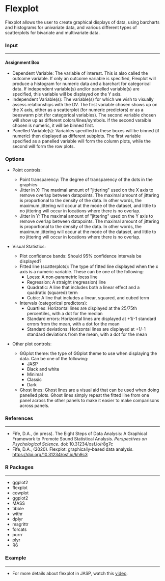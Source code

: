Flexplot 
=== 

Flexplot allows the user to create graphical displays of data, using barcharts and histograms for univariate data, and various different types of scatterplots for bivariate and multivariate data. 

### Input 
--- 
#### Assignment Box 
- Dependent Variable: The variable of interest. This is also called the outcome variable. If only an outcome variable is specified, Flexplot will produce a histogram for numeric data and a barchart for categorical data. If independent variable(s) and/or panelled variable(s) are specified, this variable will be displayed on the Y axis. 
- Independent Variable(s): The variable(s) for which we wish to visually assess relationships with the DV. The first variable chosen shows up on the X axis, either as a scatterplot (for numeric predictors) or as a beeswarm plot (for categorical variables). The second variable chosen will show up as different colors/lines/symbols. If the second varaible chosen is numeric, it will be binned first.
- Panelled Variable(s): Variables specified in these boxes will be binned (if numeric) then displayed as different subplots. The first variable specified as a panelled variable will form the column plots, while the second will form the row plots. 

### Options 
- Point controls: 
    - Point transparency: The degree of transparency of the dots in the graphics
    - Jitter in X: The maximal amount of "jittering" used on the X axis to remove overlap between datapoints. The maximal amount of jittering is proportional to the density of the data. In other words, the maximum jittering will occur at the mode of the dataset, and little to no jittering will occur in locations where there is no overlap. 
    - Jitter in Y: The maximal amount of "jittering" used on the Y axis to remove overlap between datapoints. The maximal amount of jittering is proportional to the density of the data. In other words, the maximum jittering will occur at the mode of the dataset, and little to no jittering will occur in locations where there is no overlap. 
  
- Visual Statistics:
    - Plot confidence bands: Should 95% confidence intervals be displayed?
    - Fitted line (scatterplots): The type of fitted line displayed when the x axis is a numeric variable. These can be one of the following:
      - Loess: A non-parametric loess line
      - Regression: A straight (regression) line
      - Quadratic: A line that includes both a linear effect and a quadratic (squared) term
      - Cubic: A line that includes a linear, squared, and cubed term
    - Intervals (categorical predictors):
      - Quartiles: Horizontal lines are displayed at the 25/75th percentiles, with a dot for the median
      - Standard errors: Horizontal lines are displayed at +1/-1 standard errors from the mean, with a dot for the mean
      - Standard deviations: Horizontal lines are displayed at +1/-1 standard deviations from the mean, with a dot for the mean
- Other plot controls:
    - GGplot theme: the type of GGplot theme to use when displaying the data. Can be one of the following:
      - JASP
      - Black and white
      - Minimal
      - Classic
      - Dark
    - Ghost lines: Ghost lines are a visual aid that can be used when doing panelled plots. Ghost lines simply repeat the fitted line from one panel across the other panels to make it easier to make comparisons across panels. 
      


### References 
--- 
-	Fife, D.A., (in press). The Eight Steps of Data Analysis: A Graphical Framework to Promote Sound Statistical Analysis. *Perspectives on Psychological Science.* doi: 10.31234/osf.io/r8g7c
- Fife, D.A., (2020). Flexplot: graphically-based data analysis. https://doi.org/10.31234/osf.io/kh9c3


### R Packages
---
- ggplot2
- flexplot
- cowplot
- ggplot2 
- MASS 
- tibble
- withr 
- dplyr 
- magrittr
- forcats 
- purrr
- plyr
- R6

### Example 
--- 
- For more details about flexplot in JASP, watch this <a href="https://www.youtube.com/watch?v=N2vM74rw6-Q&list=PL8F480DgtpW8pF6MmNaEUR95n1RmIgasP&feature=youtu.be">video</a>.
